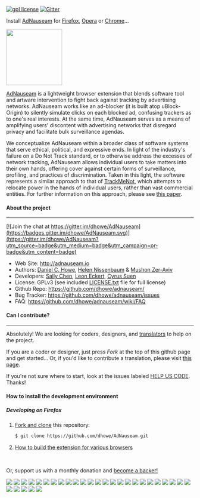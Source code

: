 <!-- [![Build Status](https://travis-ci.org/dhowe/AdNauseam.svg)](https://travis-ci.org/dhowe/AdNauseam) -->
<a href="http://www.gnu.org/licenses/gpl-3.0.en.html"><img src="https://img.shields.io/badge/license-GPL-orange.svg" alt="gpl license"></a> [![Gitter](https://badges.gitter.im/dhowe/AdNauseam.svg)](https://gitter.im/dhowe/AdNauseam?utm_source=badge&utm_medium=badge&utm_campaign=pr-badge)

Install [AdNauseam](http://adnauseam.io) for [Firefox](https://addons.mozilla.org/en-US/firefox/addon/adnauseam), [Opera](https://addons.opera.com/en/extensions/details/adnauseam-2) or [Chrome](https://github.com/dhowe/AdNauseam/wiki/Install-AdNauseam-on-Chrome-Without-Google's-Permission)...

<div align="left">
  <a href="http://adnauseam.io">
    <img src="https://rednoise.org/images/adnauseam.png" width="150px"/>
  </a>
</div>

[AdNauseam](http://adnauseam.io) is a lightweight browser extension that blends software tool and artware intervention to fight back against tracking by advertising networks. AdNauseam works like an ad-blocker (it is built atop uBlock-Origin) to silently simulate clicks on each blocked ad, confusing trackers as to one's real interests. At the same time, AdNauseam serves as a means of amplifying users' discontent with advertising networks that disregard privacy and facilitate bulk surveillance agendas.

We conceptualize AdNauseam within a broader class of software systems that serve ethical, political, and expressive ends. In light of the industry's failure on a Do Not Track standard, or to otherwise address the excesses of network tracking, AdNauseam allows individual users to take matters into their own hands, offering cover against certain forms of surveillance, profiling, and practices of discrimination. Taken in this light, the software represents a similar approach to that of <a href="http://cs.nyu.edu/trackmenot" target="_blank">TrackMeNot</a>, which attempts to relocate power in the hands of individual users, rather than vast commercial entities. For further information on this approach, please see <a href="http://cs.nyu.edu/trackmenot/resources/trackmenot2009.pdf" target="_blank">this paper</a>.


#### About the project
--------

[![Join the chat at https://gitter.im/dhowe/AdNauseam](https://badges.gitter.im/dhowe/AdNauseam.svg)](https://gitter.im/dhowe/AdNauseam?utm_source=badge&utm_medium=badge&utm_campaign=pr-badge&utm_content=badge)

* Web Site:         http://adnauseam.io
* Authors:          [Daniel C. Howe](http://rednoise.org/daniel), [Helen Nissenbaum](https://www.nyu.edu/projects/nissenbaum/) & [Mushon Zer-Aviv](http://mushon.com)
* Developers:       [Sally Chen](https://github.com/cqx931), [Leon Eckert](https://github.com/leoneckert), [Cyrus Suen](https://github.com/CyrusSUEN)
* License:          GPLv3 (see included [LICENSE.txt](https://github.com/dhowe/AdNauseam/blob/master/LICENSE.txt) file for full license)
* Github Repo:      https://github.com/dhowe/adnauseam/
* Bug Tracker:      https://github.com/dhowe/adnauseam/issues
* FAQ:              https://github.com/dhowe/adnauseam/wiki/FAQ


#### Can I contribute?
--------
Absolutely! We are looking for coders, designers, and [translators](https://crowdin.com/project/adnauseam) to help on the project.

If you are a coder or designer, just press *Fork* at the top of this github page and get started... Or, if you'd like to contribute a translation, please visit [this page](https://crowdin.com/project/adnauseam).

If you're not sure where to start, look at the issues labeled [HELP US CODE](https://github.com/dhowe/AdNauseam/labels/HELP-US-CODE). Thanks!





#### How to install the development environment

##### Developing on Firefox

1. [Fork and clone](https://help.github.com/articles/fork-a-repo) this repository:

    ```bash
    $ git clone https://github.com/dhowe/AdNauseam.git
    ```

2. [How to build the extension for various browsers](https://github.com/dhowe/AdNauseam/wiki/Building-AdNauseam-from-source-(for-developers))

<br>

Or, support us with a monthly donation and [become a backer!](https://opencollective.com/adnauseam#backer)

<a href="https://opencollective.com/adnauseam/backer/0/website" target="_blank"><img src="https://opencollective.com/adnauseam/backer/0/avatar.svg"></a>
<a href="https://opencollective.com/adnauseam/backer/1/website" target="_blank"><img src="https://opencollective.com/adnauseam/backer/1/avatar.svg"></a>
<a href="https://opencollective.com/adnauseam/backer/2/website" target="_blank"><img src="https://opencollective.com/adnauseam/backer/2/avatar.svg"></a>
<a href="https://opencollective.com/adnauseam/backer/3/website" target="_blank"><img src="https://opencollective.com/adnauseam/backer/3/avatar.svg"></a>
<a href="https://opencollective.com/adnauseam/backer/4/website" target="_blank"><img src="https://opencollective.com/adnauseam/backer/4/avatar.svg"></a>
<a href="https://opencollective.com/adnauseam/backer/5/website" target="_blank"><img src="https://opencollective.com/adnauseam/backer/5/avatar.svg"></a>
<a href="https://opencollective.com/adnauseam/backer/6/website" target="_blank"><img src="https://opencollective.com/adnauseam/backer/6/avatar.svg"></a>
<a href="https://opencollective.com/adnauseam/backer/7/website" target="_blank"><img src="https://opencollective.com/adnauseam/backer/7/avatar.svg"></a>
<a href="https://opencollective.com/adnauseam/backer/8/website" target="_blank"><img src="https://opencollective.com/adnauseam/backer/8/avatar.svg"></a>
<a href="https://opencollective.com/adnauseam/backer/9/website" target="_blank"><img src="https://opencollective.com/adnauseam/backer/9/avatar.svg"></a>
<a href="https://opencollective.com/adnauseam/backer/10/website" target="_blank"><img src="https://opencollective.com/adnauseam/backer/10/avatar.svg"></a>
<a href="https://opencollective.com/adnauseam/backer/11/website" target="_blank"><img src="https://opencollective.com/adnauseam/backer/11/avatar.svg"></a>
<a href="https://opencollective.com/adnauseam/backer/12/website" target="_blank"><img src="https://opencollective.com/adnauseam/backer/12/avatar.svg"></a>
<a href="https://opencollective.com/adnauseam/backer/13/website" target="_blank"><img src="https://opencollective.com/adnauseam/backer/13/avatar.svg"></a>
<a href="https://opencollective.com/adnauseam/backer/14/website" target="_blank"><img src="https://opencollective.com/adnauseam/backer/14/avatar.svg"></a>
<a href="https://opencollective.com/adnauseam/backer/15/website" target="_blank"><img src="https://opencollective.com/adnauseam/backer/15/avatar.svg"></a>
<a href="https://opencollective.com/adnauseam/backer/16/website" target="_blank"><img src="https://opencollective.com/adnauseam/backer/16/avatar.svg"></a>
<a href="https://opencollective.com/adnauseam/backer/17/website" target="_blank"><img src="https://opencollective.com/adnauseam/backer/17/avatar.svg"></a>
<a href="https://opencollective.com/adnauseam/backer/18/website" target="_blank"><img src="https://opencollective.com/adnauseam/backer/18/avatar.svg"></a>
<a href="https://opencollective.com/adnauseam/backer/19/website" target="_blank"><img src="https://opencollective.com/adnauseam/backer/19/avatar.svg"></a>
<a href="https://opencollective.com/adnauseam/backer/20/website" target="_blank"><img src="https://opencollective.com/adnauseam/backer/20/avatar.svg"></a>
<a href="https://opencollective.com/adnauseam/backer/21/website" target="_blank"><img src="https://opencollective.com/adnauseam/backer/21/avatar.svg"></a>
<a href="https://opencollective.com/adnauseam/backer/22/website" target="_blank"><img src="https://opencollective.com/adnauseam/backer/22/avatar.svg"></a>
<a href="https://opencollective.com/adnauseam/backer/23/website" target="_blank"><img src="https://opencollective.com/adnauseam/backer/23/avatar.svg"></a>
<a href="https://opencollective.com/adnauseam/backer/24/website" target="_blank"><img src="https://opencollective.com/adnauseam/backer/24/avatar.svg"></a>
<a href="https://opencollective.com/adnauseam/backer/25/website" target="_blank"><img src="https://opencollective.com/adnauseam/backer/25/avatar.svg"></a>
<a href="https://opencollective.com/adnauseam/backer/26/website" target="_blank"><img src="https://opencollective.com/adnauseam/backer/26/avatar.svg"></a>
<a href="https://opencollective.com/adnauseam/backer/27/website" target="_blank"><img src="https://opencollective.com/adnauseam/backer/27/avatar.svg"></a>
<a href="https://opencollective.com/adnauseam/backer/28/website" target="_blank"><img src="https://opencollective.com/adnauseam/backer/28/avatar.svg"></a>
<a href="https://opencollective.com/adnauseam/backer/29/website" target="_blank"><img src="https://opencollective.com/adnauseam/backer/29/avatar.svg"></a>
